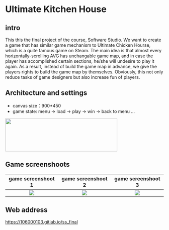 # Ultimate Kitchen House

## intro
This this the final project of the course, Software Studio. We want to create a game that has similar game mechanism to Ultimate Chicken Hourse, which is a quite famous game on Steam. The main idea is that almost every horizontally-scrolling AVG has unchangable game map, and in case the player has accomplished certain sections, he/she will undesire to play it again. As a result, instead of build the game map in advance, we give the players rights to build the game map by themselves. Obviously, this not only reduce tasks of game designers but also increase fun of players.

## Architecture and settings
- canvas size：900*450
- game state: menu -> load -> play -> win -> back to menu ...
<img src="https://i.imgur.com/aMZyQ05.png" width="356px" height="105px">

## Game screenshoots
| game screenshoot 1 | game screenshoot 2 | game screenshoot 3 |
| :----------------------------------: | :----------------------------------: | :----------------------------------: |
| ![](https://i.imgur.com/DIAaQsj.gif) | ![](https://i.imgur.com/6hoP4Rv.gif) | ![](https://i.imgur.com/pP5dZzK.gif) |


## Web address
https://106000103.gitlab.io/ss_final

